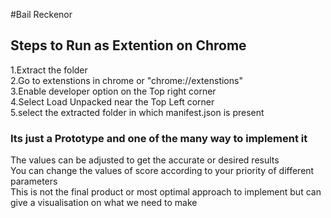 #Bail Reckenor

<h2>
    Steps to Run as Extention on Chrome
</h2>
<p>
    1.Extract the folder 
    <br>
    2.Go to extenstions in chrome or "chrome://extenstions"
    <br>
    3.Enable developer option on the Top right corner
    <br>
    4.Select Load Unpacked near the Top Left corner
    <br>
    5.select the extracted folder in which manifest.json is present

</p>




<h3>Its just a Prototype and one of the many way to implement it</h3>
<p>
    The values can be adjusted to get the accurate or desired results <br>
    You can change the values of score according to your priority of different parameters <br>
    This is not the final product or most optimal approach to implement but can give a visualisation on what we need to make
</p>
